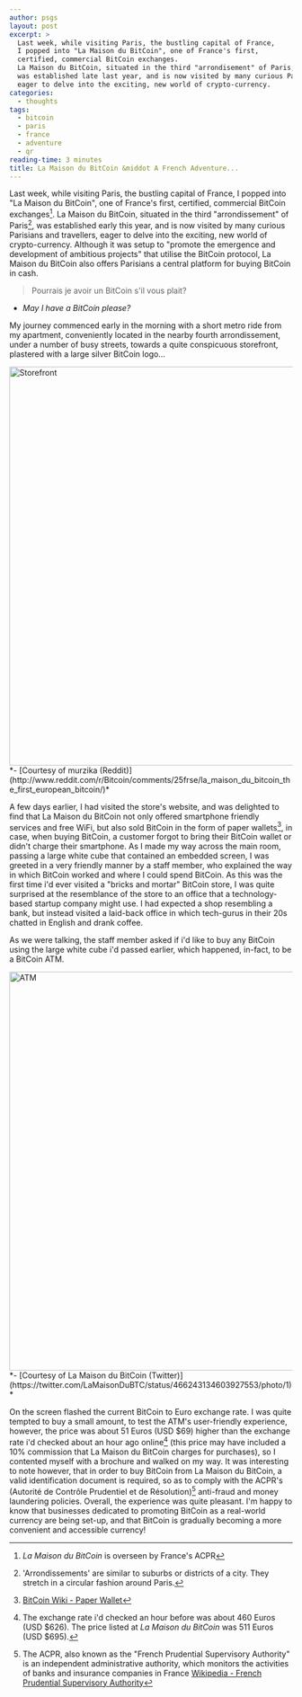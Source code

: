 ```yaml
---
author: psgs
layout: post
excerpt: >
  Last week, while visiting Paris, the bustling capital of France,
  I popped into "La Maison du BitCoin", one of France's first,
  certified, commercial BitCoin exchanges.
  La Maison du BitCoin, situated in the third "arrondisement" of Paris,
  was established late last year, and is now visited by many curious Parisians and travellers,
  eager to delve into the exciting, new world of crypto-currency.
categories:
  - thoughts
tags:
  - bitcoin
  - paris
  - france
  - adventure
  - qr
reading-time: 3 minutes
title: La Maison du BitCoin &middot A French Adventure...
---
```


Last week, while visiting Paris, the bustling capital of France, I popped into "La Maison du BitCoin", one of France's first, certified, commercial BitCoin exchanges[^1].
La Maison du BitCoin, situated in the third "arrondissement" of Paris[^2], was established early this year, and is now visited by many curious Parisians and travellers, eager to delve into the exciting, new world of crypto-currency.
Although it was setup to "promote the emergence and development of ambitious projects" that utilise the BitCoin protocol, La Maison du BitCoin also offers Parisians a central platform for buying BitCoin in cash.

> Pourrais je avoir un BitCoin s'il vous plait?
- *May I have a BitCoin please?*

My journey commenced early in the morning with a short metro ride from my apartment, conveniently located in the nearby fourth arrondissement, under a number of busy streets, towards a quite conspicuous storefront, plastered with a large silver BitCoin logo...

<img src="{{ site.url }}/public/images/bitcoin-storefront.jpg" alt="Storefront" width="710">
*- [Courtesy of murzika (Reddit)](http://www.reddit.com/r/Bitcoin/comments/25frse/la_maison_du_bitcoin_the_first_european_bitcoin/)*

A few days earlier, I had visited the store's website, and was delighted to find that La Maison du BitCoin not only offered smartphone friendly services and free WiFi, but also sold BitCoin in the form of paper wallets[^3], in case, when buying BitCoin, a customer forgot to bring their BitCoin wallet or didn't charge their smartphone.
As I made my way across the main room, passing a large white cube that contained an embedded screen, I was greeted in a very friendly manner by a staff member, who explained the way in which BitCoin worked and where I could spend BitCoin.
As this was the first time i'd ever visited a "bricks and mortar" BitCoin store, I was quite surprised at the resemblance of the store to an office that a technology-based startup company might use. I had expected a shop resembling a bank, but instead visited a laid-back office in which tech-gurus in their 20s chatted in English and drank coffee.

As we were talking, the staff member asked if i'd like to buy any BitCoin using the large white cube i'd passed earlier, which happened, in-fact, to be a BitCoin ATM.

<img src="{{ site.url }}/public/images/bitcoin-atm.jpg" alt="ATM" width="710">
*- [Courtesy of La Maison du BitCoin (Twitter)](https://twitter.com/LaMaisonDuBTC/status/466243134603927553/photo/1)*

On the screen flashed the current BitCoin to Euro exchange rate. I was quite tempted to buy a small amount, to test the ATM's user-friendly experience, however, the price was about 51 Euros (USD $69) higher than the exchange rate i'd checked about an hour ago online[^4] (this price may have included a 10% commission that La Maison du BitCoin charges for purchases), so I contented myself with a brochure and walked on my way.
It was interesting to note however, that in order to buy BitCoin from La Maison du BitCoin, a valid identification document is required, so as to comply with the ACPR's (Autorité de Contrôle Prudentiel et de Résolution)[^5] anti-fraud and money laundering policies.
Overall, the experience was quite pleasant. I'm happy to know that businesses dedicated to promoting BitCoin as a real-world currency are being set-up, and that BitCoin is gradually becoming a more convenient and accessible currency!

[^1]: *La Maison du BitCoin* is overseen by France's ACPR[^5]
[^2]: 'Arrondissements' are similar to suburbs or districts of a city. They stretch in a circular fashion around Paris.
[^3]: [BitCoin Wiki - Paper Wallet](https://en.bitcoin.it/wiki/Paper_wallet)
[^4]: The exchange rate i'd checked an hour before was about 460 Euros (USD $626). The price listed at *La Maison du BitCoin* was 511 Euros (USD $695).
[^5]: The ACPR, also known as the "French Prudential Supervisory Authority" is an independent administrative authority, which monitors the activities of banks and insurance companies in France [Wikipedia - French Prudential Supervisory Authority](http://en.wikipedia.org/wiki/French_Prudential_Supervisory_Authority)
